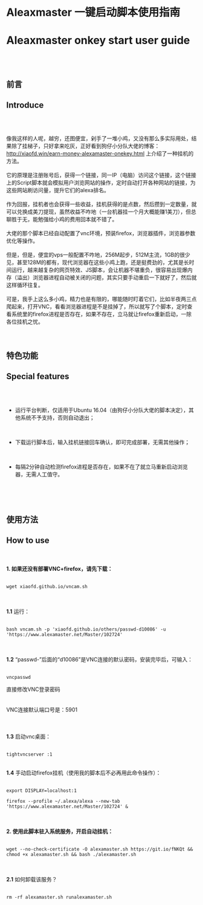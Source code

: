 # Aleaxmaster 一键启动脚本使用指南
# Aleaxmaster onkey start user guide
<br />
<br />

## 前言
## Introduce
<br />
<br />

像我这样的人呢，越穷，还图便宜，剁手了一堆小鸡，又没有那么多实际用处，结果除了挂梯子，只好拿来吃灰，正好看到狗仔小分队大佬的博客：http://xiaofd.win/earn-money-alexamaster-onekey.html 上介绍了一种挂机的方法。
<br />
<br />
它的原理是注册账号后，获得一个链接，同一IP（电脑）访问这个链接，这个链接上的Script脚本就会模拟用户浏览网站的操作，定时自动打开各种网站的链接，为这些网站刷访问量，提升它们的alexa排名。
<br />
<br />
作为回报，挂机者也会获得一些收益，挂机获得的是点数，然后攒到一定数量，就可以兑换成美刀提现，虽然收益不咋地（一台机器挂一个月大概能赚1美刀），但总聊胜于无，能勉强给小鸡的费用回本就不错了。
<br />
<br />
大佬的那个脚本已经自动配置了vnc环境，预装firefox，浏览器插件，浏览器参数优化等操作。
<br />
<br />
但是，但是，便宜的vps一般配置不咋地，256M起步，512M主流，1GB的很少见，甚至128M的都有，现代浏览器在这些小鸡上跑，还是挺费劲的，尤其是长时间运行，越来越复杂的网页特效、JS脚本，会让机器不堪重负，很容易出现爆内存（溢出）浏览器进程自动被关闭的问题，其实只要手动重启一下就好了，然后就这样循环往复。
<br />
<br />
可是，我手上这么多小鸡，精力也是有限的，哪能随时盯着它们，比如半夜两三点爬起来，打开VNC，看看浏览器进程是不是挂掉了，所以就写了个脚本，定时查看系统里的firefox进程是否存在，如果不存在，立马就让firefox重新启动，一除各位挂机之忧。
<br />
<br />
<br />

## 特色功能
## Special features
<br />
<br />

- 运行平台判断，仅适用于Ubuntu 16.04（由狗仔小分队大佬的脚本决定），其他系统不予支持，否则自动退出；
<br />

- 下载运行脚本后，输入挂机链接回车确认，即可完成部署，无需其他操作；
<br />

- 每隔2分钟自动检测firefox进程是否存在，如果不在了就立马重新启动浏览器，无需人工值守。
<br />
<br />
<br />

## 使用方法
## How to use
<br />
<br />
<b>1. 如果还没有部署VNC+firefox，请先下载：</b>
<br />
<br />
<pre><code>wget xiaofd.github.io/vncam.sh</code></pre>
<br />
<br />
<b>1.1</b> 运行：
<br />
<br />
<pre><code>bash vncam.sh -p 'xiaofd.github.io/others/passwd-d10086' -u 'https://www.alexamaster.net/Master/102724'</code></pre>
<br />
<br />
<b>1.2</b> “passwd-”后面的“d10086”是VNC连接的默认密码，安装完毕后，可输入：
<br />
<br />
<pre><code>vncpasswd</code></pre>
直接修改VNC登录密码
<br />
<br />
<br />
VNC连接默认端口号是：5901
<br />
<br />
<br />
<br />
<b>1.3</b> 启动vnc桌面：
<br />
<br />
<pre><code>tightvncserver :1</code></pre>
<br />
<b>1.4</b> 手动启动firefox挂机（使用我的脚本后不必再用此命令操作）：
<br />
<br />
<pre><code>export DISPLAY=localhost:1</code></pre>
<pre><code>firefox --profile ~/.alexa/alexa --new-tab 'https://www.alexamaster.net/Master/102724' &</code></pre>
<br />
<br />
<b>2. 使用此脚本驻入系统服务，开启自动挂机：</b>
<br />
<br />
<pre><code>wget --no-check-certificate -O alexamaster.sh https://git.io/fNKQt && chmod +x alexamaster.sh && bash ./alexamaster.sh</code></pre>
<br />
<br />
<b>2.1</b> 如何卸载该服务？
<br />
<br />
<pre><code>rm -rf alexamaster.sh runalexamaster.sh</code></pre>
<br />
<br />
